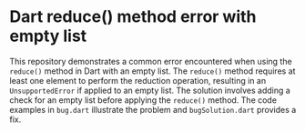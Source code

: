# Dart reduce() method error with empty list

This repository demonstrates a common error encountered when using the `reduce()` method in Dart with an empty list. The `reduce()` method requires at least one element to perform the reduction operation, resulting in an `UnsupportedError` if applied to an empty list. The solution involves adding a check for an empty list before applying the `reduce()` method.  The code examples in `bug.dart` illustrate the problem and `bugSolution.dart` provides a fix.

